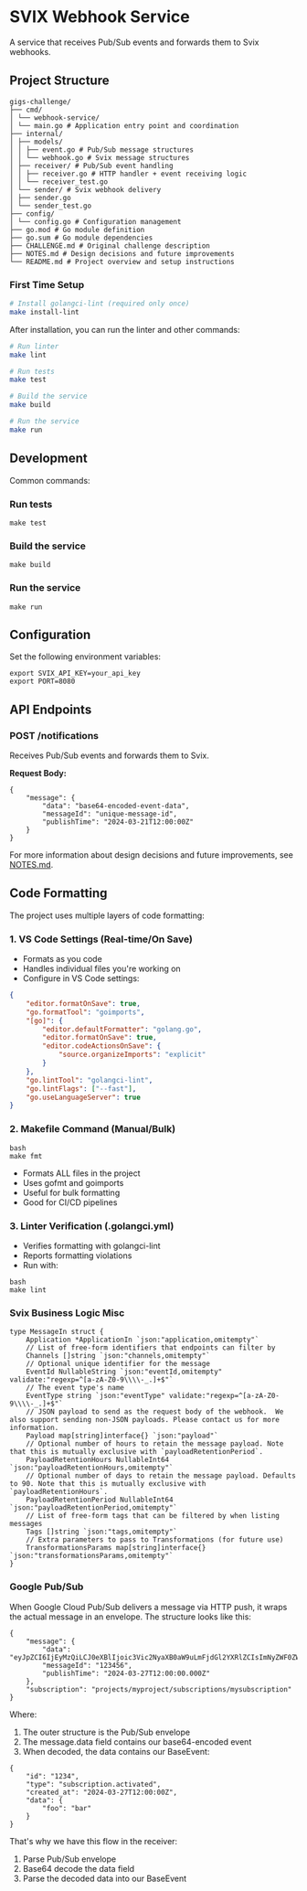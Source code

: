 # SVIX Webhook Service

A service that receives Pub/Sub events and forwards them to Svix webhooks.

## Project Structure
```
gigs-challenge/
├── cmd/
│ └── webhook-service/
│ └── main.go # Application entry point and coordination
├── internal/
│ ├── models/
│ │ ├── event.go # Pub/Sub message structures
│ │ └── webhook.go # Svix message structures
│ ├── receiver/ # Pub/Sub event handling
│ │ ├── receiver.go # HTTP handler + event receiving logic
│ │ └── receiver_test.go
│ └── sender/ # Svix webhook delivery
│ ├── sender.go
│ └── sender_test.go
├── config/
│ └── config.go # Configuration management
├── go.mod # Go module definition
├── go.sum # Go module dependencies
├── CHALLENGE.md # Original challenge description
├── NOTES.md # Design decisions and future improvements
└── README.md # Project overview and setup instructions
```

### First Time Setup
```bash
# Install golangci-lint (required only once)
make install-lint
```

After installation, you can run the linter and other commands:

```bash
# Run linter
make lint

# Run tests
make test

# Build the service
make build

# Run the service
make run
```
## Development

Common commands:

### Run tests
```
make test
```

### Build the service
```
make build
```

### Run the service
```
make run
```

## Configuration

Set the following environment variables:
```
export SVIX_API_KEY=your_api_key
export PORT=8080
```
## API Endpoints

### POST /notifications

Receives Pub/Sub events and forwards them to Svix.

**Request Body:**
```
{
    "message": {
        "data": "base64-encoded-event-data",
        "messageId": "unique-message-id",
        "publishTime": "2024-03-21T12:00:00Z"
    }
}
```
For more information about design decisions and future improvements, see [NOTES.md](NOTES.md).

## Code Formatting

The project uses multiple layers of code formatting:

### 1. VS Code Settings (Real-time/On Save)
- Formats as you code
- Handles individual files you're working on
- Configure in VS Code settings:
```json
{
    "editor.formatOnSave": true,
    "go.formatTool": "goimports",
    "[go]": {
        "editor.defaultFormatter": "golang.go",
        "editor.formatOnSave": true,
        "editor.codeActionsOnSave": {
            "source.organizeImports": "explicit"
        }
    },
    "go.lintTool": "golangci-lint",
    "go.lintFlags": ["--fast"],
    "go.useLanguageServer": true
}
```

### 2. Makefile Command (Manual/Bulk)
```
bash
make fmt
```

- Formats ALL files in the project
- Uses gofmt and goimports
- Useful for bulk formatting
- Good for CI/CD pipelines

### 3. Linter Verification (.golangci.yml)
- Verifies formatting with golangci-lint
- Reports formatting violations
- Run with:
```
bash
make lint
```


### Svix Business Logic Misc

```MessageIn
type MessageIn struct {
	Application *ApplicationIn `json:"application,omitempty"`
	// List of free-form identifiers that endpoints can filter by
	Channels []string `json:"channels,omitempty"`
	// Optional unique identifier for the message
	EventId NullableString `json:"eventId,omitempty" validate:"regexp=^[a-zA-Z0-9\\\\-_.]+$"`
	// The event type's name
	EventType string `json:"eventType" validate:"regexp=^[a-zA-Z0-9\\\\-_.]+$"`
	// JSON payload to send as the request body of the webhook.  We also support sending non-JSON payloads. Please contact us for more information.
	Payload map[string]interface{} `json:"payload"`
	// Optional number of hours to retain the message payload. Note that this is mutually exclusive with `payloadRetentionPeriod`.
	PayloadRetentionHours NullableInt64 `json:"payloadRetentionHours,omitempty"`
	// Optional number of days to retain the message payload. Defaults to 90. Note that this is mutually exclusive with `payloadRetentionHours`.
	PayloadRetentionPeriod NullableInt64 `json:"payloadRetentionPeriod,omitempty"`
	// List of free-form tags that can be filtered by when listing messages
	Tags []string `json:"tags,omitempty"`
	// Extra parameters to pass to Transformations (for future use)
	TransformationsParams map[string]interface{} `json:"transformationsParams,omitempty"`
}
```

### Google Pub/Sub

When Google Cloud Pub/Sub delivers a message via HTTP push, it wraps the actual message in an envelope. The structure looks like this:
```
{
    "message": {
        "data": "eyJpZCI6IjEyMzQiLCJ0eXBlIjoic3Vic2NyaXB0aW9uLmFjdGl2YXRlZCIsImNyZWF0ZWRfYXQiOiIyMDI0LTAzLTI3VDEyOjAwOjAwWiIsImRhdGEiOnsiZm9vIjoiYmFyIn19",
        "messageId": "123456",
        "publishTime": "2024-03-27T12:00:00.000Z"
    },
    "subscription": "projects/myproject/subscriptions/mysubscription"
}
```

Where:
1. The outer structure is the Pub/Sub envelope
2. The message.data field contains our base64-encoded event
3. When decoded, the data contains our BaseEvent:

```
{
    "id": "1234",
    "type": "subscription.activated",
    "created_at": "2024-03-27T12:00:00Z",
    "data": {
        "foo": "bar"
    }
}
```

That's why we have this flow in the receiver:
1. Parse Pub/Sub envelope
2. Base64 decode the data field
3. Parse the decoded data into our BaseEvent